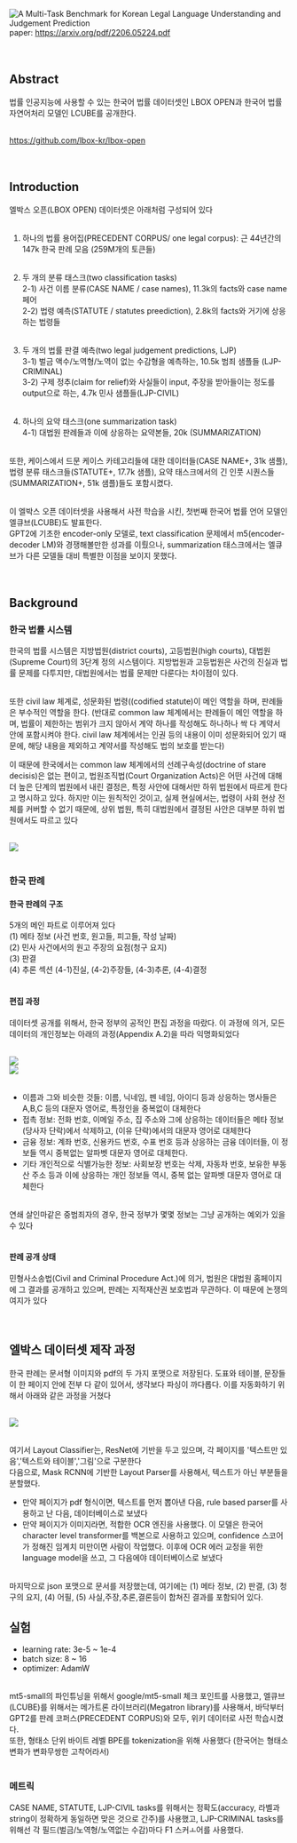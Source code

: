 ![A Multi-Task Benchmark for Korean Legal Language Understanding and Judgement Prediction](./imgs/benchmark_paper_header.png)<br>
paper: https://arxiv.org/pdf/2206.05224.pdf<br><br><br>

## Abstract <br>
법률 인공지능에 사용할 수 있는 한국어 법률 데이터셋인 LBOX OPEN과 한국어 법률 자연어처리 모델인 LCUBE를 공개한다.<br><br>

https://github.com/lbox-kr/lbox-open<br><br><br>


## Introduction<br>
엘박스 오픈(LBOX OPEN) 데이터셋은 아래처럼 구성되어 있다<br><br>

1) 하나의 법률 용어집(PRECEDENT CORPUS/ one legal corpus): 근 44년간의 147k 한국 판례 모음 (259M개의 토큰들)<br><br>

2) 두 개의 분류 태스크(two classification tasks)<br>
    2-1) 사건 이름 분류(CASE NAME / case names), 11.3k의 facts와 case name 페어<br>
    2-2) 법령 예측(STATUTE / statutes preediction), 2.8k의 facts와 거기에 상응하는 법령들<br><br>
    
3) 두 개의 법률 판결 예측(two legal judgement predictions, LJP)<br>
    3-1) 벌금 액수/노역형/노역이 없는 수감형을 예측하는, 10.5k 범죄 샘플들 (LJP-CRIMINAL)<br>
    3-2) 구제 정추(claim for relief)와 사실들이 input, 주장을 받아들이는 정도를 output으로 하는, 4.7k 민사 샘플들(LJP-CIVIL)<br><br>
    
4) 하나의 요약 태스크(one summarization task)<br>
    4-1) 대법원 판례들과 이에 상응하는 요약본들, 20k (SUMMARIZATION)<br><br>
    
또한, 케이스에서 드문 케이스 카테고리들에 대한 데이터들(CASE NAME+, 31k 샘플), 법령 분류 태스크들(STATUTE+, 17.7k 샘플), 요약 태스크에서의 긴 인풋 시퀀스들(SUMMARIZATION+, 51k 샘플)들도 포함시켰다.<br><br> 


이 엘박스 오픈 데이터셋을 사용해서 사전 학습을 시킨, 첫번째 한국어 법률 언어 모델인 엘큐브(LCUBE)도 발표한다.<br>
GPT2에 기초한 encoder-only 모델로, text classification 문제에서 m5(encoder-decoder LM)와 경쟁해볼만한 성과를 이뤘으나, summarization 태스크에서는 엘큐브가 다른 모델들 대비 특별한 이점을 보이지 못했다.<br><br><br>


## Background<br>
### 한국 법률 시스템<br>
한국의 법률 시스템은 지방법원(district courts), 고등법원(high courts), 대법원(Supreme Court)의 3단계 정의 시스템이다. 지방법원과 고등법원은 사건의 진실과 법률 문제를 다투지만, 대법원에서는 법률 문제만 다룬다는 차이점이 있다.<br><br>

또한 civil law 체계로, 성문화된 법령((codified statute)이 메인 역할을 하며, 판례들은 부수적인 역할을 한다. (반대로 common law 체계에서는 판례들이 메인 역할을 하며, 법률이 제한하는 범위가 크지 않아서 계약 하나를 작성해도 하나하나 싹 다 계약서 안에 포함시켜야 한다. civil law 체계에서는 인권 등의 내용이 이미 성문화되어 있기 때문에, 해당 내용을 제외하고 계약서를 작성해도 법의 보호를 받는다)<br>

이 때문에 한국에서는 common law 체계에서의 선례구속성(doctrine of stare decisis)은 없는 편이고, 법원조직법(Court Organization Acts)은 어떤 사건에 대해 더 높은 단계의 법원에서 내린 결정은, 특정 사안에 대해서만 하위 법원에서 따르게 한다고 명시하고 있다. 하지만 이는 원칙적인 것이고, 실제 현실에서는, 법령이 사회 현상 전체를 커버할 수 없기 때문에, 상위 법원, 특히 대법원에서 결정된 사안은 대부분 하위 법원에서도 따르고 있다<br><br>

![](./imgs/precedents_pipeline.png)<br><br>


### 한국 판례<br>
#### 한국 판례의 구조<br>
5개의 메인 파트로 이루어져 있다<br>
(1) 메타 정보 (사건 번호, 원고들, 피고들, 작성 날짜)<br>
(2) 민사 사건에서의 원고 주장의 요점(청구 요지)<br>
(3) 판결<br>
(4) 추론 섹션 (4-1)진실, (4-2)주장들, (4-3)추론, (4-4)결정<br><br>

#### 편집 과정<br>
데이터셋 공개를 위해서, 한국 정부의 공적인 편집 과정을 따랐다. 이 과정에 의거, 모든 데이터의 개인정보는 아래의 과정(Appendix A.2)을 따라 익명화되었다<br><br>

![](./imgs/redaction_rule01.png)<br>
![](./imgs/redaction_rule02.png)<br><br>

- 이름과 그와 비슷한 것들: 이름, 닉네임, 펜 네임, 아이디 등과 상응하는 명사들은 A,B,C 등의 대문자 영어로, 특정인을 중복없이 대체한다<br>
- 접촉 정보: 전화 번호, 이메일 주소, 집 주소와 그에 상응하는 데이터들은 메타 정보(당사자 단락)에서 삭제하고, (이유 단락)에서의 대문자 영어로 대체한다<br>
- 금융 정보: 계좌 번호, 신용카드 번호, 수표 번호 등과 상응하는 금융 데이터들, 이 정보들 역시 중복없는 알파벳 대문자 영어로 대체한다.<br>
- 기타 개인적으로 식별가능한 정보: 사회보장 번호는 삭제, 자동차 번호, 보유한 부동산 주소 등과 이에 상응하는 개인 정보들 역시, 중복 없는 알파벳 대문자 영어로 대체한다<br><br>

연쇄 살인마같은 중범죄자의 경우, 한국 정부가 몇몇 정보는 그냥 공개하는 예외가 있을 수 있다<br><br>

#### 판례 공개 상태<br>
민형사소송법(Civil and Criminal Procedure Act.)에 의거, 법원은 대법원 홈페이지에 그 결과를 공개하고 있으며, 판례는 지적재산권 보호법과 무관하다. 이 때문에 논쟁의 여지가 있다<br><br><br>

## 엘박스 데이터셋 제작 과정<br>

한국 판례는 문서형 이미지와 pdf의 두 가지 포맷으로 저장된다. 도표와 테이블, 문장들이 한 페이지 안에 전부 다 같이 있어서, 생각보다 파싱이 까다롭다. 이를 자동화하기 위해서 아래와 같은 과정을 거쳤다<br><br>

![](./imgs/precedents_pipeline.png)<br><br>

여기서 Layout Classifier는, ResNet에 기반을 두고 있으며, 각 페이지를 '텍스트만 있음','텍스트와 테이블','그림'으로 구분한다<br>
다음으로, Mask RCNN에 기반한 Layout Parser를 사용해서, 텍스트가 아닌 부분들을 분할했다.<br>
- 만약 페이지가 pdf 형식이면, 텍스트를 먼저 뽑아낸 다음, rule based parser를 사용하고 난 다음, 데이터베이스로 보냈다<br>
- 만약 페이지가 이미지라면, 적합한 OCR 엔진을 사용했다. 이 모델은 한국어 character level transformer를 백본으로 사용하고 있으며, confidence 스코어가 정해진 임계치 미만이면 사람이 작업했다. 이후에 OCR 에러 교정을 위한 language model을 쓰고, 그 다음에야 데이터베이스로 보냈다<br><br>

마지막으로 json 포맷으로 문서를 저장했는데, 여기에는 (1) 메타 정보, (2) 판결, (3) 청구의 요지, (4) 어필, (5) 사실,주장,추론,결론등이 합쳐진 결과를 포함되어 있다.<br>

## 실험<br>
- learning rate: 3e-5 ~ 1e-4<br>
- batch size: 8 ~ 16<br>
- optimizer: AdamW<br><br>

mt5-small의 파인튜닝을 위해서 google/mt5-small 체크 포인트를 사용했고, 엘큐브(LCUBE)를 위해서는 메가트론 라이브러리(Megatron library)를 사용해서, 바닥부터 GPT2를 판례 코퍼스(PRECEDENT CORPUS)와 모두, 위키 데이터로 사전 학습시켰다. <br>
또한, 형태소 단위 바이트 레벨 BPE를 tokenization을 위해 사용했다 (한국어는 형태소 변화가 변화무쌍한 고착어라서)<br><br>

### 메트릭<br>
CASE NAME, STATUTE, LJP-CIVIL tasks를 위해서는 정확도(accuracy, 라벨과 string이 정확하게 동일하면 맞은 것으로 간주)를 사용했고, LJP-CRIMINAL tasks를 위해선 각 필드(벌금/노역형/노역없는 수감)마다 F1 스커ㅗ어를 사용했다. <br><br>

